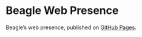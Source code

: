 # Beagle Web Presence

Beagle’s web presence, published on [GitHub Pages](https://RomanLangrehr.github.io/Beagle/branches/PcmStorer).